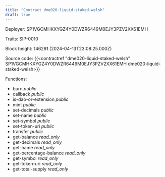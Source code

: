 ```yaml
---
title: "Contract dme020-liquid-staked-welsh"
draft: true
---
```

Deployer: SP1VGCMHKXYGZ4Y0DWZR6449M0EJY3PZV2XX61EMH

Traits:
 SIP-0010



Block height: 146291 (2024-04-13T23:08:25.000Z)

Source code: {{<contractref "dme020-liquid-staked-welsh" SP1VGCMHKXYGZ4Y0DWZR6449M0EJY3PZV2XX61EMH dme020-liquid-staked-welsh>}}

Functions:

* burn _public_
* callback _public_
* is-dao-or-extension _public_
* mint _public_
* set-decimals _public_
* set-name _public_
* set-symbol _public_
* set-token-uri _public_
* transfer _public_
* get-balance _read_only_
* get-decimals _read_only_
* get-name _read_only_
* get-percentage-balance _read_only_
* get-symbol _read_only_
* get-token-uri _read_only_
* get-total-supply _read_only_
